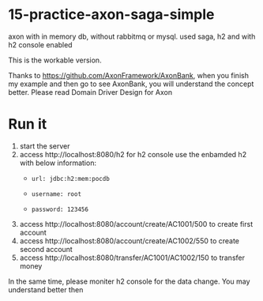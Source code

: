 # 15-practice-axon-saga-simple
axon with in memory db, without rabbitmq or mysql. used saga, h2 and with h2 console enabled

This is the workable version.

Thanks to https://github.com/AxonFramework/AxonBank, when you finish my example and then go to see AxonBank, you will understand the concept better.
Please read Domain Driver Design for Axon


# Run it
1. start the server
2. access http://localhost:8080/h2 for h2 console
   use the enbamded h2 with below information:
   -     url: jdbc:h2:mem:pocdb
   -     username: root
   -     password: 123456
3. access http://localhost:8080/account/create/AC1001/500 to create first account
4. access http://localhost:8080/account/create/AC1002/550 to create second account
5. access http://localhost:8080/transfer/AC1001/AC1002/150 to transfer money

In the same time, please moniter h2 console for the data change. You may understand better then
